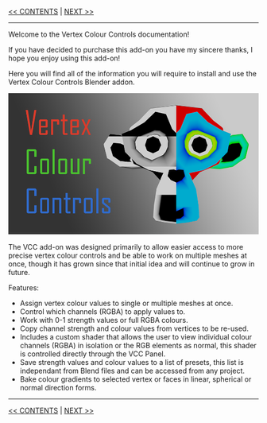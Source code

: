 [<< CONTENTS](Contents.md) | [NEXT >>](Installation-&-Upgrading.md)

***

Welcome to the Vertex Colour Controls documentation!

If you have decided to purchase this add-on you have my sincere thanks, I hope you enjoy using this add-on!

Here you will find all of the information you will require to install and use the Vertex Colour Controls Blender addon.

![](https://github.com/Squeyed-Addons/VCC-Docs/blob/main/Media/Images/VCC%20Title%20Image.png?raw=true)

The VCC add-on was designed primarily to allow easier access to more precise vertex colour controls and be able to work on multiple meshes at once, though it has grown since that initial idea and will continue to grow in future.

Features:
* Assign vertex colour values to single or multiple meshes at once.
* Control which channels (RGBA) to apply values to.
* Work with 0-1 strength values or full RGBA colours.
* Copy channel strength and colour values from vertices to be re-used.
* Includes a custom shader that allows the user to view individual colour channels (RGBA) in isolation or the RGB elements as normal, this shader is controlled directly through the VCC Panel.
* Save strength values and colour values to a list of presets, this list is independant from Blend files and can be accessed from any project.
* Bake colour gradients to selected vertex or faces in linear, spherical or normal direction forms.

***

[<< CONTENTS](Contents.md) | [NEXT >>](Installation-&-Upgrading.md)
